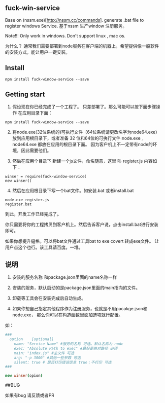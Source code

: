 fuck-win-service
-----------------
Base on (nssm.exe)[http://nssm.cc/commands].   generate .bat file to register windows Service.
基于nssm 生产window 注册服务。

Note!!! Only work in windows. Don't support linux , mac os.

为什么？
通常我们需要部署到node服务在客户端的机器上，希望提供像一般软件的安装方式，能让用户一键安装。

## Install


```
npm install fuck-window-service --save
```

## Getting start
1. 假设现在你已经完成了一个工程了。 只差部署了。那么可能可以按下面步骤操作
在应用目录下面：
```
npm install fuck-window-service --save
```

2. 将node.exe(32位系统的)可执行文件（64位系统请更改名字为node64.exe）
放到应用根目录下，或者准备 32 位和64位的可执行文件 node.exe , node64.exe 都放在应用的根目录下面。
因为客户机上不一定带有node的环境，因此需要他们。

3.  然后在应用个目录下 新建一个js文件，命名随意，这里 叫 register.js
内容如下：
```
winser = require(fuck-window-service)
new winser()
```

4. 然后在应用根目录下写一个bat文件。如安装.bat 或者install.bat

```
node.exe register.js
register.bat
```

到此，开发工作已经完成了。

你只需要将你的工程拷贝到客户机上。然后告诉客户说，点击install.bat进行安装即可。

如果你想提升逼格。可以将bat文件通过工具bat to exe covert 转成exe文件。
让用户点这个也行。该工具请百度。一堆。

## 说明

1. 安装的服务名称 和package.json里面的name名称一样

2. 安装的服务，默认启动的是package.json里面的main指向的文件。

3. 卸载等工具会在安装完成后自动生成。

4. 如果你想自己指定其他程序作为注册服务，也就是不用pacakge.json和node.exe，
那么你可以在构造函数里面加选项就行配置。

如：
```coffeescript
###
  option    [optional]
    name: "Service Name" #服务的名称 可选。默认名称为 node
    exec: "Absolute Path to exec" #最好是绝对路径 必须
    main: "index.js" #主文件 可选
    arg: "-p 3000" #其他一些参数 可选
    silent: true # 是否打印错误信息 true：不打印 可选
###

new winser(opion)

```

##BUG

如果有bug 请反馈或者PR